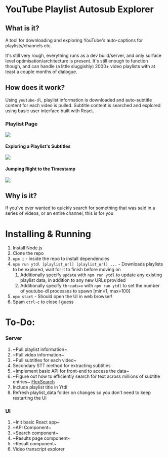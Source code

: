 # YouTube Playlist Autosub Explorer

## What is it?

A tool for downloading and exploring YouTube's auto-captions for playlists/channels etc.

It's still very rough, everything runs as a dev build/server, and only surface level optimisation/architecture
is present. It's still enough to function though, and can handle (a little sluggishly) 2000+ video playlists 
with at least a couple months of dialogue.

## How does it work?

Using `youtube-dl`, playlist information is downloaded and auto-subtitle content for each video is pulled.
Subtitle content is searched and explored using basic user interface built with React.

### Playlist Page
![](https://i.vgy.me/Y3vEDW.png)

#### Exploring a Playlist's Subtitles
![](https://i.vgy.me/wiXggL.png)

#### Jumping Right to the Timestamp
![](https://i.vgy.me/S9MmxB.png)


## Why is it?

If you've ever wanted to quickly search for something that was said in a series of videos, or an entire channel, this is for you

# Installing & Running

1. Install Node.js
2. Clone the repo
3. `npm i` - inside the repo to install dependencies
4. `npm run ytdl [playlist_url] [playlist_url] ...` - Downloads playlists to be explored, wait for it to finish before moving on
   1.  Additionally specify `update` with `npm run ytdl` to update any existing playlist data, in addition to any new URLs provided
   2.  Additionally specify `threads=x` with `npm run ytdl` to set the number of youtube-dl processes to spawn [min=1, max=100]
5. `npm start` - Should open the UI in web browser!
6. Spam `ctrl-c` to close I guess



# To-Do:

### Server

1. ~Pull playlist information~
1. ~Pull video information~
1. ~Pull subtitles for each video~
1. Secondary STT method for extracting subtitles
1. ~Implement basic API for front-end to access the data~
1. ~Figure out how to efficiently search for text across millions of subtitle entries~ [FlexSearch](https://github.com/nextapps-de/flexsearch)
1. Include playlist title in Ytdl
1. Refresh playlist_data folder on changes so you don't need to keep restarting the UI

### UI

1. ~Init basic React app~
1. ~API Component~
1. ~Search component~
1. ~Results page component~
1. ~Result component~
1. Video transcript explorer
